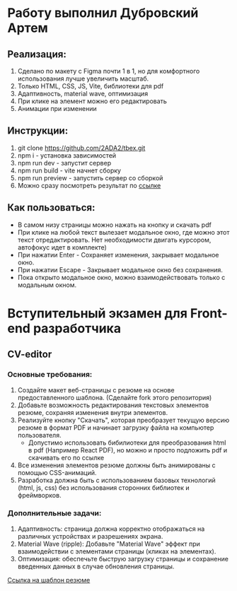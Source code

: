 # Работу выполнил Дубровский Артем
## Реализация:
1. Сделано по макету с Figma почти 1 в 1, но для комфортного использования лучше увеличить масштаб.
2. Только HTML, CSS, JS, Vite, библиотеки для pdf
3. Адаптивность, material wave, оптимизация
4. При клике на элемент можно его редактировать
5. Анимации при изменении

## Инструкции:
1. git clone https://github.com/2ADA2/tbex.git
2. npm i - установка зависимостей
3. npm run dev - запустит сервер
4. npm run build - vite начнет сборку
5. npm run preview - запустить сервер со сборкой
6. Можно сразу посмотреть результат по [ссылке](https://tbex-8lgqiqls2-2ada2s-projects.vercel.app/)

## Как пользоваться:
* В самом низу страницы можно нажать на кнопку и скачать pdf
* При клике на любой текст вылезает модальное окно, где можно этот текст отредактировать. 
Нет необходимости двигать курсором, автофокус идет в комплекте)
* При нажатии Enter - Сохраняет изменения, закрывает модальное окно.
* При нажатии Escape - Закрывает модальное окно без сохранения.
* Пока открыто модальное окно, можно взаимодействовать только с модальным окном.


# Вступительный экзамен для Front-end разработчика

## CV-editor
### Основные требования:

1. Создайте макет веб-страницы с резюме на основе предоставленного шаблона. (Сделайте fork этого репозитория)
2. Добавьте возможность редактирования текстовых элементов резюме, сохраняя изменения внутри элементов.
3. Реализуйте кнопку "Скачать", которая преобразует текущую версию резюме в формат PDF и начинает загрузку файла на компьютер пользователя.
   - Допустимо использовать бибилиотеки для преобразования html в pdf (Например React PDF), но можно и просто подложить pdf и скачивать его по ссылке
4. Все изменения элементов резюме должны быть анимированы с помощью CSS-анимаций.
5. Разработка должна быть с использованием базовых технологий (html, js, css) без использования сторонних библиотек и фреймворков.

### Дополнительные задачи:

1. Адаптивность: страница должна корректно отображаться на различных устройствах и разрешениях экрана.
2. Material Wave (ripple): Добавьте "Material Wave" эффект при взаимодействии с элементами страницы (кликах на элементах).
3. Оптимизация: обеспечьте быструю загрузку страницы и сохранение введенных данных в случае обновления страницы.

[Ссылка на шаблон резюме](https://www.figma.com/design/0lCK90FekbMPNJOOUuiIV8/exam-cv?node-id=0-3&t=51CUbfwKNoVYLV1V-1)
